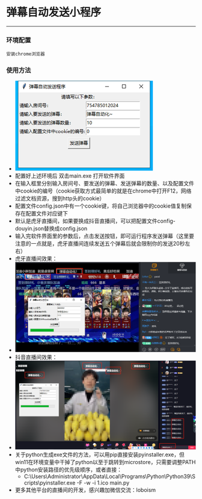 # 弹幕自动发送小程序
---
### 环境配置
    安装chrome浏览器

### 使用方法
* <img src="picture/interface.png"/>
* 配置好上述环境后 双击main.exe 打开软件界面
* 在输入框里分别输入房间号、要发送的弹幕、发送弹幕的数量、以及配置文件中cookie的编号（cookie获取方式最简单的就是在chrome中打开F12，网络过滤文档资源，搜到http头的cookie）
* 配置文件config.json中有一个cookie键，将自己浏览器中的cookie值复制保存在配置文件对应键下
* 默认是虎牙直播间，如果要换成抖音直播间，可以把配置文件config-douyin.json替换成config.json
* 输入完软件界面里的参数后，点击发送按钮，即可运行程序发送弹幕（这里要注意的一点就是，虎牙直播间连续发送五个弹幕后就会限制你的发送20秒左右）
* 虎牙直播间效果：
* <img src="picture/huya.png"/>
* 抖音直播间效果：
* <img src="picture/douyin.png"/>
* 关于python生成exe文件的方法，可以用pip直接安装pyinstaller.exe，但win11在环境变量中干掉了python以至于跳转到microstore，只需要调整PATH中python安装路径的优先级顺序，或者直接：
  * C:\Users\Administrator\AppData\Local\Programs\Python\Python39\Scripts\pyinstaller.exe -F -w -i 1.ico main.py
* 更多其他平台的直播间的开发，感兴趣加微信交流：loboism
        
